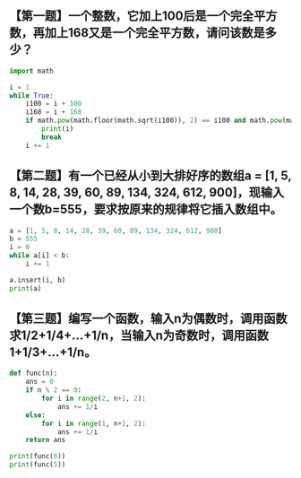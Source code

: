 ## 【第一题】一个整数，它加上100后是一个完全平方数，再加上168又是一个完全平方数，请问该数是多少？
```python
import math

i = 1
while True:
    i100 = i + 100
    i168 = i + 168
    if math.pow(math.floor(math.sqrt(i100)), 2) == i100 and math.pow(math.floor(math.sqrt(i168)), 2) == i168:
        print(i)
        break
    i += 1
```

## 【第二题】有一个已经从小到大排好序的数组a = [1, 5, 8, 14, 28, 39, 60, 89, 134, 324, 612, 900]，现输入一个数b=555，要求按原来的规律将它插入数组中。
```python
a = [1, 5, 8, 14, 28, 39, 60, 89, 134, 324, 612, 900]
b = 555
i = 0
while a[i] < b:
    i += 1

a.insert(i, b)
print(a)
```

## 【第三题】编写一个函数，输入n为偶数时，调用函数求1/2+1/4+...+1/n，当输入n为奇数时，调用函数1+1/3+...+1/n。
```python
def func(n):
    ans = 0
    if n % 2 == 0:
        for i in range(2, n+1, 2):
            ans += 1/i
    else:
        for i in range(1, n+1, 2):
            ans += 1/i
    return ans

print(func(6))
print(func(5))
```
